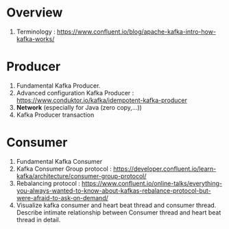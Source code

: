 # Overview
1. Terminology : https://www.confluent.io/blog/apache-kafka-intro-how-kafka-works/

# Producer
1. Fundamental Kafka Producer.
2. Advanced configuration Kafka Producer : https://www.conduktor.io/kafka/idempotent-kafka-producer
3. **Network** (especially for Java (zero copy,...))
4. Kafka Producer transaction

# Consumer
1. Fundamental Kafka Consumer
2. Kafka Consumer Group protocol :  https://developer.confluent.io/learn-kafka/architecture/consumer-group-protocol/
3. Rebalancing protocol : https://www.confluent.io/online-talks/everything-you-always-wanted-to-know-about-kafkas-rebalance-protocol-but-were-afraid-to-ask-on-demand/
4. Visualize kafka consumer and heart beat thread and consumer thread. Describe intimate relationship between Consumer thread and heart beat thread in detail.
<!--stackedit_data:
eyJoaXN0b3J5IjpbLTE3Mjc2NjUwMzUsLTE2NzIwOTUyMiwxNT
QxODM2NDY1XX0=
-->